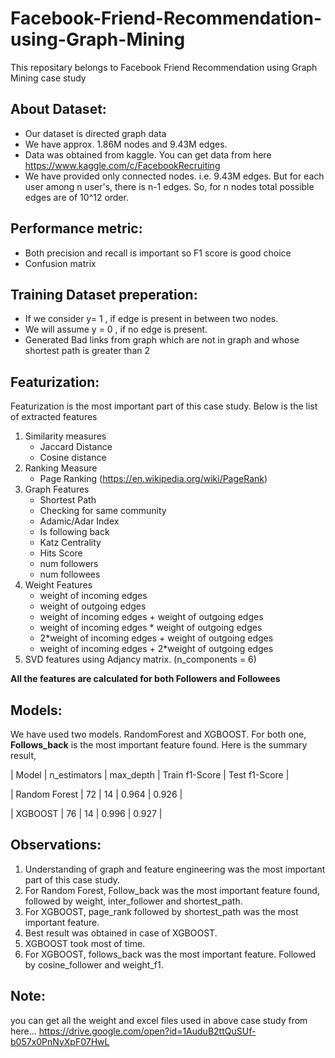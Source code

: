 # Facebook-Friend-Recommendation-using-Graph-Mining
This repositary belongs to Facebook Friend Recommendation using Graph Mining case study

## About Dataset:
* Our dataset is directed graph data
* We have approx. 1.86M nodes and 9.43M edges.
* Data was obtained from kaggle. You can get data from here https://www.kaggle.com/c/FacebookRecruiting 
* We have provided only connected nodes. i.e. 9.43M edges. But for each user among n user's, there is n-1 edges. So, for n nodes total possible edges are of 10^12 order. 

## Performance metric:
* Both precision and recall is important so F1 score is good choice
* Confusion matrix

## Training Dataset preperation:
* If we consider y= 1 , if edge is present in between two nodes.
* We will assume y = 0 , if no edge is present.
* Generated Bad links from graph which are not in graph and whose shortest path is greater than 2

## Featurization:
Featurization is the most important part of this case study. Below is the list of extracted features
1. Similarity measures
   * Jaccard Distance
   * Cosine distance
2. Ranking Measure
   * Page Ranking (https://en.wikipedia.org/wiki/PageRank)
3. Graph Features
   * Shortest Path
   * Checking for same community
   * Adamic/Adar Index
   * Is following back
   * Katz Centrality
   * Hits Score
   * num followers
   * num followees
4. Weight Features
   * weight of incoming edges
   * weight of outgoing edges
   * weight of incoming edges + weight of outgoing edges
   * weight of incoming edges * weight of outgoing edges
   * 2*weight of incoming edges + weight of outgoing edges
   * weight of incoming edges + 2*weight of outgoing edges
5. SVD features using Adjancy matrix. (n_components = 6)


  
**All the features are calculated for both Followers and Followees**

## Models:

We have used two models. RandomForest and XGBOOST. For both one, **Follows_back** is the most important feature found.
Here is the summary result,


| Model         | n_estimators | max_depth | Train f1-Score | Test f1-Score |

| Random Forest | 72         |  14       | 0.964          |   0.926       |

| XGBOOST       | 76          |     14    |    0.996          |   0.927      |


## Observations:

1. Understanding of graph and feature engineering was the most important part of this case
study.
2. For Random Forest, Follow_back was the most important feature found, followed by weight,
inter_follower and shortest_path.
3. For XGBOOST, page_rank followed by shortest_path was the most important feature.
4. Best result was obtained in case of XGBOOST.
5. XGBOOST took most of time.
6. For XGBOOST, follows_back was the most important feature. Followed by cosine_follower
and weight_f1.

## Note:

you can get all the weight and excel files used in above case study from here...
https://drive.google.com/open?id=1AuduB2ttQuSUf-b057x0PnNyXpF07HwL
